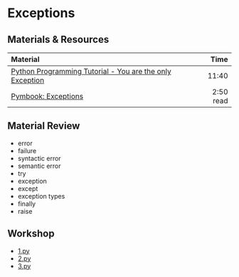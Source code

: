 # Exceptions

## Materials & Resources
| Material | Time |
|:---------|-----:|
| [Python Programming Tutorial - You are the only Exception](https://www.youtube.com/watch?v=1cCU0owdiR4) | 11:40 |
| [Pymbook: Exceptions](http://pymbook.readthedocs.io/en/latest/exceptions.html) | 2:50 read |

## Material Review
 - error
 - failure
 - syntactic error
 - semantic error
 - try
 - exception
 - except
 - exception types
 - finally
 - raise

## Workshop
 - [1.py](workshop/1.py)
 - [2.py](workshop/2.py)
 - [3.py](workshop/3.py)
